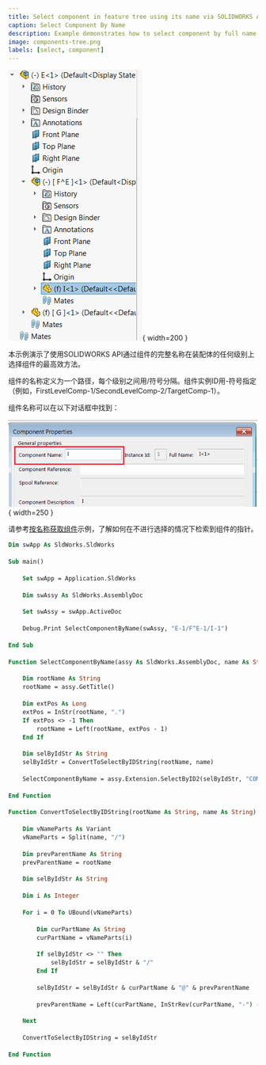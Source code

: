 ```yaml
---
title: Select component in feature tree using its name via SOLIDWORKS API
caption: Select Component By Name
description: Example demonstrates how to select component by full name at any level of the assembly in the feature manager tree
image: components-tree.png
labels: [select, component]
---
```

![组件的多级树](components-tree.png){ width=200 }

本示例演示了使用SOLIDWORKS API通过组件的完整名称在装配体的任何级别上选择组件的最高效方法。

组件的名称定义为一个路径，每个级别之间用/符号分隔。组件实例ID用-符号指定（例如，FirstLevelComp-1/SecondLevelComp-2/TargetComp-1）。

组件名称可以在以下对话框中找到：

![属性对话框中的组件名称](component-name.png){ width=250 }

请参考[按名称获取组件](/solidworks-api/document/assembly/components/get-by-name)示例，了解如何在不进行选择的情况下检索到组件的指针。

~~~ vb
Dim swApp As SldWorks.SldWorks

Sub main()

    Set swApp = Application.SldWorks
    
    Dim swAssy As SldWorks.AssemblyDoc
    
    Set swAssy = swApp.ActiveDoc

    Debug.Print SelectComponentByName(swAssy, "E-1/F^E-1/I-1")

End Sub

Function SelectComponentByName(assy As SldWorks.AssemblyDoc, name As String) As Boolean
    
    Dim rootName As String
    rootName = assy.GetTitle()
    
    Dim extPos As Long
    extPos = InStr(rootName, ".")
    If extPos <> -1 Then
        rootName = Left(rootName, extPos - 1)
    End If
    
    Dim selByIdStr As String
    selByIdStr = ConvertToSelectByIDString(rootName, name)
    
    SelectComponentByName = assy.Extension.SelectByID2(selByIdStr, "COMPONENT", 0, 0, 0, False, -1, Nothing, swSelectOption_e.swSelectOptionDefault)
    
End Function

Function ConvertToSelectByIDString(rootName As String, name As String) As String

    Dim vNameParts As Variant
    vNameParts = Split(name, "/")
    
    Dim prevParentName As String
    prevParentName = rootName
    
    Dim selByIdStr As String
    
    Dim i As Integer
    
    For i = 0 To UBound(vNameParts)
        
        Dim curPartName As String
        curPartName = vNameParts(i)
        
        If selByIdStr <> "" Then
            selByIdStr = selByIdStr & "/"
        End If
        
        selByIdStr = selByIdStr & curPartName & "@" & prevParentName
        
        prevParentName = Left(curPartName, InStrRev(curPartName, "-") - 1)
        
    Next
    
    ConvertToSelectByIDString = selByIdStr
    
End Function
~~~

